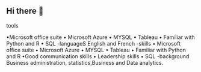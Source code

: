 ## Hi there 👋

<!--
**muaelvis/muaelvis** is a ✨ _special_ ✨ repository because its `README.md` (this file) appears on your GitHub profile.

Here are some ideas to get you started:

- 🔭 I’m currently working on ...
- 🌱 I’m currently learning ...
- 👯 I’m looking to collaborate on ...
- 🤔 I’m looking for help with ...
- 💬 Ask me about ...
- 📫 How to reach me: ...
- 😄 Pronouns: ...
- ⚡ Fun fact: ...
-->tools
•Microsoft office suite
•	Microsoft Azure 
•	MYSQL
•	Tableau
•	Familiar with Python and R 
•	SQL
-languageS
English and French
-skills
•	Microsoft office suite
•	Microsoft Azure 
•	MYSQL
•	Tableau
•	Familiar with Python and R
•Good communication skills
•	Leadership skills
•	SQL
-background
Business administration, statistics,Business and Data analytics.

